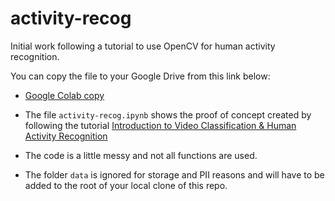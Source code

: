 # activity-recog
Initial work following a tutorial to use OpenCV for human activity recognition. 

You can copy the file to your Google Drive from this link below:
- [Google Colab copy](https://colab.research.google.com/drive/1B5KmcP28yq4VZSaw1AWCoJXQBaOp7-qB?usp=sharing)

- The file `activity-recog.ipynb` shows the proof of concept created by following the tutorial [Introduction to Video Classification & Human Activity Recognition](https://learnopencv.com/introduction-to-video-classification-and-human-activity-recognition/)
- The code is a little messy and not all functions are used.
- The folder `data` is ignored for storage and PII reasons and will have to be added to the root of your local clone of this repo. 
